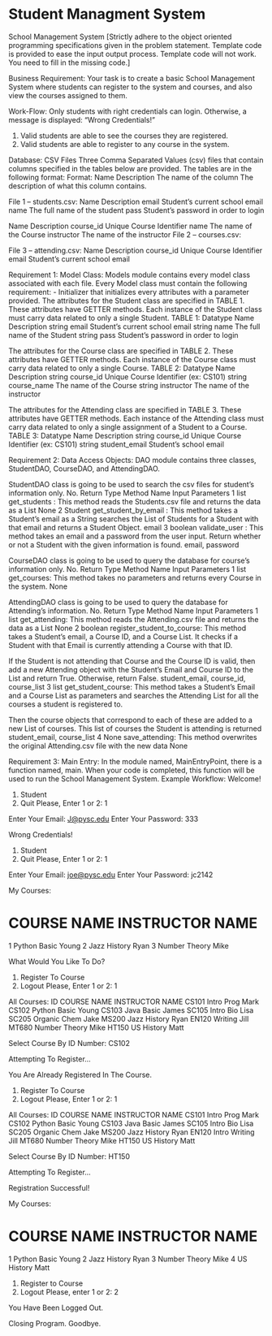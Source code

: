 # Student Managment System
	
School Management System
 [Strictly adhere to the object oriented programming specifications given in the problem statement. Template code is provided to ease the input output process. Template code will not work. You need to fill in the missing code.]

Business Requirement:
Your task is to create a basic School Management System where students can register to the system and courses, and also view the courses assigned to them.

Work-Flow:
Only students with right credentials can login. Otherwise, a message is displayed: “Wrong Credentials!”
1.	Valid students are able to see the courses they are registered.
2.	Valid students are able to register to any course in the system.

Database:
CSV Files
Three Comma Separated Values (csv) files that contain columns specified in the tables below are provided. The tables are in the following format:
Format:
Name	Description
The name of the column	The description of what this column contains.

File 1 – students.csv:
Name	Description
email	Student’s current school email
name	The full name of the student
pass	Student’s password in order to login

Name	Description
course_id	Unique Course Identifier
name	The name of the Course
instructor	The name of the instructor
File 2 – courses.csv:

File 3 – attending.csv:
Name	Description
course_id	Unique Course Identifier
email	Student’s current school email

Requirement 1:
Model Class: Models module contains every model class associated with each file.
Every Model class must contain the following requirement:
    - Initializer that initializes every attributes with a parameter provided.
The attributes for the Student class are specified in TABLE 1. These attributes have GETTER methods. Each instance of the Student class must carry data related to only a single Student.
TABLE 1:
Datatype	Name	Description
string	email	Student’s current school email
string	name	The full name of the Student
string	pass	Student’s password in order to login

The attributes for the Course class are specified in TABLE 2. These attributes have GETTER methods. Each instance of the Course class must carry data related to only a single Course.
TABLE 2:
Datatype	Name	Description
string	course_id	Unique Course Identifier (ex: CS101)
string	course_name	The name of the Course
string	instructor	The name of the instructor

The attributes for the Attending class are specified in TABLE 3. These attributes have GETTER methods. Each instance of the Attending class must carry data related to only a single assignment of a Student to a Course.
TABLE 3:
Datatype	Name	Description
string	course_id	Unique Course Identifier (ex: CS101)
string	student_email	Student’s school email

Requirement 2:
Data Access Objects: DAO module contains three classes, StudentDAO, CourseDAO, and AttendingDAO.

StudentDAO class is going to be used to search the csv files for student’s information only.
No.	Return Type	Method Name	Input Parameters
1	list	get_students :
This method reads the Students.csv file and returns the data as a List	None
2	Student	get_student_by_email :
This method takes a Student’s email as a String searches the List of Students for a Student with that email and returns a Student Object.	email
3	boolean	validate_user :
 This method takes an email and a password from the user input. Return whether or not a Student with the given information is found.	email,
password

CourseDAO class is going to be used to query the database for course’s information only.
No.	Return Type	Method Name	Input Parameters
1	list	get_courses:
This method takes no parameters and returns every Course in the system.	None

AttendingDAO class is going to be used to query the database for Attending’s information.
No.	Return Type	Method Name	Input Parameters
1	list	get_attending:
This method reads the Attending.csv file and returns the data as a List	None
2	boolean	register_student_to_course:
This method takes a Student’s email, a Course ID, and a Course List. It checks if a Student with that Email is currently attending a Course with that ID.

If the Student is not attending that Course and the Course ID is valid, then add a new Attending object with the Student’s Email and Course ID to the List and return True.
Otherwise, return False.	student_email,
course_id,
course_list
3	list	get_student_course:
This method takes a Student’s Email and a Course List as parameters and searches the Attending List for all the courses a student is registered to.

Then the course objects that correspond to each of these are added to a new List of courses. This list of courses the Student is attending is returned	student_email,
course_list
4	None	save_attending:
This method overwrites the original Attending.csv file with the new data	None

Requirement 3:
Main Entry: In the module named, MainEntryPoint, there is a function named, main. When your code is completed, this function will be used to run the School Management System.
Example Workflow:
Welcome!

1. Student
2. Quit
Please, Enter 1 or 2: 1

Enter Your Email: J@pysc.edu
Enter Your Password: 333

Wrong Credentials!

1. Student
2. Quit
Please, Enter 1 or 2: 1

Enter Your Email: joe@pysc.edu
Enter Your Password: jc2142

My Courses:
#       COURSE NAME   INSTRUCTOR NAME
1       Python Basic  Young
2       Jazz History  Ryan
3       Number Theory Mike

What Would You Like To Do?

1. Register To Course
2. Logout
Please, Enter 1 or 2: 1

All Courses:
ID      COURSE NAME   INSTRUCTOR NAME
CS101   Intro Prog    Mark
CS102   Python Basic  Young
CS103   Java Basic    James
SC105   Intro Bio     Lisa
SC205   Organic Chem  Jake
MS200   Jazz History  Ryan
EN120   Writing       Jill
MT680   Number Theory Mike
HT150   US History    Matt

Select Course By ID Number: CS102

Attempting To Register...

You Are Already Registered In The Course.

1. Register To Course
2. Logout
Please, Enter 1 or 2: 1

All Courses:
ID      COURSE NAME   INSTRUCTOR NAME
CS101   Intro Prog    Mark
CS102   Python Basic  Young
CS103   Java Basic    James
SC105   Intro Bio     Lisa
SC205   Organic Chem  Jake
MS200   Jazz History  Ryan
EN120   Intro Writing Jill
MT680   Number Theory Mike
HT150   US History    Matt

Select Course By ID Number: HT150

Attempting To Register...

Registration Successful!

My Courses:
#       COURSE NAME   INSTRUCTOR NAME
1       Python Basic  Young
2       Jazz History  Ryan
3       Number Theory Mike
4       US History    Matt

1. Register to Course
2. Logout
Please, enter 1 or 2: 2

You Have Been Logged Out.

Closing Program. Goodbye.


